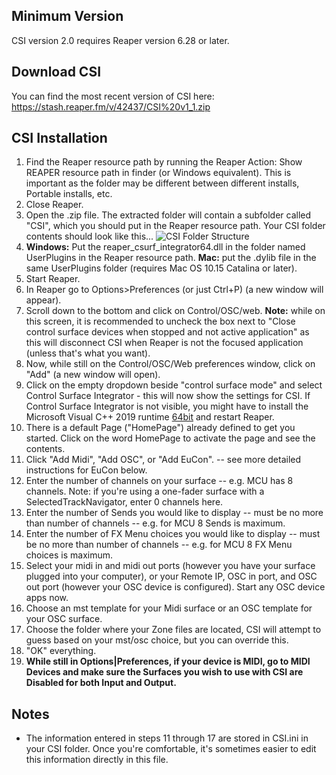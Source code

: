 ## Minimum Version
CSI version 2.0 requires Reaper version 6.28 or later.

## Download CSI
You can find the most recent version of CSI here: https://stash.reaper.fm/v/42437/CSI%20v1_1.zip

## CSI Installation
1. Find the Reaper resource path by running the Reaper Action: Show REAPER resource path in finder (or Windows equivalent). This is important as the folder may be different between different installs, Portable installs, etc.
2. Close Reaper.
3. Open the .zip file. The extracted folder will contain a subfolder called "CSI", which you should put in the Reaper resource path. Your CSI folder contents should look like this...
![CSI Folder Structure](https://i.imgur.com/4lyVisr.png)
4. **Windows:** Put the reaper_csurf_integrator64.dll in the folder named UserPlugins in the Reaper resource path. **Mac:** put the .dylib file in the same UserPlugins folder (requires Mac OS 10.15 Catalina or later).
5. Start Reaper. 
6. In Reaper go to Options>Preferences (or just Ctrl+P) (a new window will appear).
7. Scroll down to the bottom and click on Control/OSC/web. **Note:** while on this screen, it is recommended to uncheck the box next to "Close control surface devices when stopped and not active application" as this will disconnect CSI when Reaper is not the focused application (unless that's what you want).
8. Now, while still on the Control/OSC/Web preferences window, click on "Add" (a new window will open).
9. Click on the empty dropdown beside "control surface mode" and select Control Surface Integrator - this will now show the settings for CSI. If Control Surface Integrator is not visible, you might have to install the Microsoft Visual C++ 2019 runtime [64bit](https://aka.ms/vs/16/release/VC_redist.x64.exe) and restart Reaper.
10. There is a default Page ("HomePage") already defined to get you started. Click on the word HomePage to activate the page and see the contents.
11. Click "Add Midi", "Add OSC", or "Add EuCon". -- see more detailed instructions for EuCon below.
12. Enter the number of channels on your surface -- e.g. MCU has 8 channels. Note: if you're using a one-fader surface with a SelectedTrackNavigator, enter 0 channels here.  
13. Enter the number of Sends you would like to display -- must be no more than number of channels -- e.g. for MCU 8 Sends is maximum.
14. Enter the number of FX Menu choices you would like to display -- must be no more than number of channels -- e.g. for MCU 8 FX Menu choices is maximum.
15. Select your midi in and midi out ports (however you have your surface plugged into your computer), or your Remote IP, OSC in port, and OSC out port (however your OSC device is configured). Start any OSC device apps now.
16. Choose an mst template for your Midi surface or an OSC template for your OSC surface.
17. Choose the folder where your Zone files are located, CSI will attempt to guess based on your mst/osc choice, but you can override this. 
18. "OK" everything.
19. **While still in Options|Preferences, if your device is MIDI, go to MIDI Devices and make sure the Surfaces you wish to use with CSI are Disabled for both Input and Output.** 

## Notes
* The information entered in steps 11 through 17 are stored in CSI.ini in your CSI folder. Once you're comfortable, it's sometimes easier to edit this information directly in this file. 